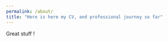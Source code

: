 ```yaml
---
permalink: /about/
title: "Here is here my CV, and professional journey so far"
---
```


Great stuff !